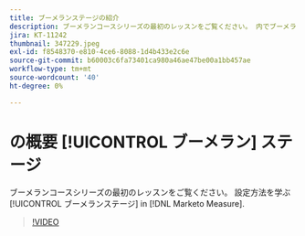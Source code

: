 ```yaml
---
title: ブーメランステージの紹介
description: ブーメランコースシリーズの最初のレッスンをご覧ください。 内でブーメランステージを設定する方法を説明します。 [!DNL Marketo Measure].
jira: KT-11242
thumbnail: 347229.jpeg
exl-id: f8548370-e810-4ce6-8088-1d4b433e2c6e
source-git-commit: b60003c6fa73401ca980a46ae47be00a1bb457ae
workflow-type: tm+mt
source-wordcount: '40'
ht-degree: 0%

---
```


# の概要 [!UICONTROL ブーメラン] ステージ

ブーメランコースシリーズの最初のレッスンをご覧ください。 設定方法を学ぶ [!UICONTROL ブーメランステージ] in [!DNL Marketo Measure].

>[!VIDEO](https://video.tv.adobe.com/v/347229/?quality=12&learn=on)
